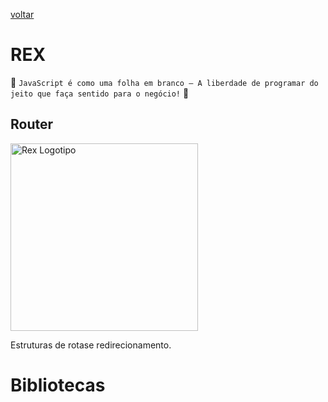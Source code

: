 [voltar](../README.md)

REX
======
:star2: `JavaScript é como uma folha em branco – A liberdade de programar do jeito que faça sentido para o negócio!` :star2:

## Router
<img src="https://github.com/oneOffJS/rex.community/raw/master/rex.png" alt="Rex Logotipo" width="300" height="300" />

Estruturas de rotase redirecionamento.

# Bibliotecas

<!-- ## paths
  ```bash
  ``` -->

<!-- ## router
  ```bash
  ``` -->

<!-- ## start
  ```bash
  ``` -->

<!-- ## stub
  ```bash
  ``` -->
